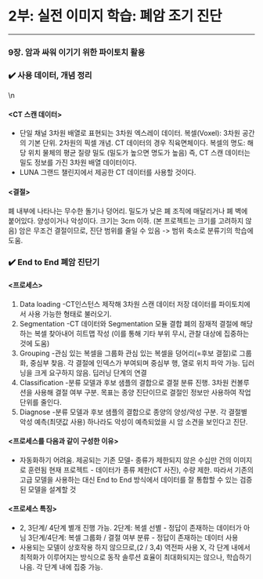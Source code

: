 # 2부: 실전 이미지 학습: 폐암 조기 진단

---

### 9장. 암과 싸워 이기기 위한 파이토치 활용

### :heavy_check_mark: 사용 데이터, 개념 정리
\n
#### <CT 스캔 데이터>

- 단일 채널 3차원 배열로 표현되는 3차원 엑스레이 데이터. 
복셀(Voxel): 3차원 공간의 기본 단위. 2차원의 픽셀 개념. CT 데이터의 경우 직육면체이다.
복셀의 명도: 해당 위치 물체의 평균 질량 밀도 (밀도가 높으면 명도가 높음)
즉, CT 스캔 데이터는 밀도 정보를 가진 3차원 배열 데이터이다. 
- LUNA 그랜드 챌린지에서 제공한 CT 데이터를 사용할 것이다.    

#### <결절>

폐 내부에 나타나는 무수한 돌기나 덩어리. 밀도가 낮은 폐 조직에 매달리거나 폐 벽에 붙어있다. 양성이거나 악성이다. 크기는 3cm 이하. (본 프로젝트는 크기를 고려하지 않음)
암은 무조건 결절이므로, 진단 범위를 줄일 수 있음 -> 범위 축소로 분류기의 학습에 도움.   

### :heavy_check_mark: End to End 폐암 진단기

#### <프로세스>
1) Data loading
  -CT인스턴스 제작해 3차원 스캔 데이터 저장
  데이터를 파이토치에서 사용 가능한 형태로 불러오기.
2) Segmentation
  -CT 데이터와 Segmentation 모듈 결합 
  폐의 잠재적 결절에 해당하는 복셀 찾아내어 히트맵 작성 (이를 통해 기타 부위 무시, 관찰 대상에 집중하는 것에 도움)
3) Grouping
  -관심 있는 복셀을 그룹화
  관심 있는 복셀을 덩어리(=후보 결절)로 그룹화, 중심부 찾음.
  각 결절에 인덱스가 부여되며 중심부 행, 열로 위치 파악 가능. 
  딥러닝을 크게 요구하지 않음. 딥러닝 단계의 연결
4) Classification
  -분류 모델과 후보 샘플의 결합으로 결절 분류 진행.
  3차원 컨볼루션을 사용해 결절 여부 구분. 목표는 종양 진단이므로 결절인 정보만 사용하여 작업 단위를 줄인다.
5) Diagnose
  -분류 모델과 후보 샘플의 결합으로 종양의 양성/악성 구분. 
  각 결절별 악성 예측(최댓값 사용) 하나라도 악성이 예측되었을 시 암 소견을 보인다고 진단.   

#### <프로세스를 다음과 같이 구성한 이유> 
- 자동화하기 어려움. 
제공되는 기존 모델- 종류가 제한되지 않은 수십만 건의 이미지로 훈련됨
현재 프로젝트 - 데이터가 종류 제한(CT 사진), 수량 제한. 따라서 기존의 고급 모델을 사용하는 대신 End to End 방식에서 데이터를 잘 통합할 수 있는 검증된 모델을 설계할 것   

#### <프로세스 특징>
- 2, 3단계/ 4단계 별개 진행 가능.
  2단계: 복셀 선별 - 정답이 존재하는 데이터가 아님
  3단계/4단계: 복셀 그룹화 / 결절 여부 분류 - 정답이 존재하는 데이터 사용
- 사용되는 모델이 상호작용 하지 않으므로,(2 / 3,4) 역전파 사용 X, 각 단계 내에서 최적화가 이루어지는 방식으로 동작
  솔루션 효율이 최대화되지는 않으나, 학습하기 나음.
  각 단계 내에 집중 가능.    




